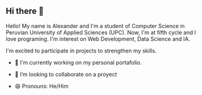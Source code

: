 ## Hi there 👋

Hello! My name is Alexander and I'm a student of Computer Science in Peruvian University of Applied Sciences (UPC). Now, I'm at fifth cycle and I love programing.
I'm interest on Web Development, Data Science and IA.

I'm excited to participate in projects to strengthen my skills.

- 🔭 I'm currently working on my personal portafolio.

- 👯 I’m looking to collaborate on a proyect
- 😄 Pronouns: He/Him
